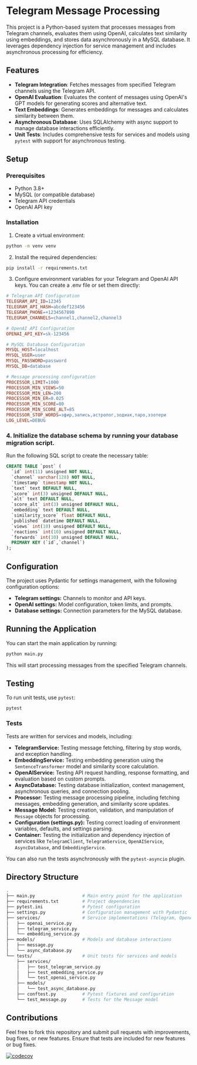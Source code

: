 # Telegram Message Processing

This project is a Python-based system that processes messages from Telegram channels, evaluates them using OpenAI,
calculates text similarity using embeddings, and stores data asynchronously in a MySQL database. It leverages dependency
injection for service management and includes asynchronous processing for efficiency.

## Features

- **Telegram Integration**: Fetches messages from specified Telegram channels using the Telegram API.
- **OpenAI Evaluation**: Evaluates the content of messages using OpenAI's GPT models for generating scores and
  alternative text.
- **Text Embeddings**: Generates embeddings for messages and calculates similarity between them.
- **Asynchronous Database**: Uses SQLAlchemy with async support to manage database interactions efficiently.
- **Unit Tests**: Includes comprehensive tests for services and models using `pytest` with support for asynchronous
  testing.

## Setup

### Prerequisites

- Python 3.8+
- MySQL (or compatible database)
- Telegram API credentials
- OpenAI API key

### Installation

1. Create a virtual environment:

```bash
python -m venv venv
```

2. Install the required dependencies:

```bash
pip install -r requirements.txt
```

3. Configure environment variables for your Telegram and OpenAI API keys. You can create a .env file or set them
   directly:

```makefile
# Telegram API Configuration
TELEGRAM_API_ID=12345
TELEGRAM_API_HASH=abcdef123456
TELEGRAM_PHONE=+1234567890
TELEGRAM_CHANNELS=channel1,channel2,channel3

# OpenAI API Configuration
OPENAI_API_KEY=sk-123456

# MySQL Database Configuration
MYSQL_HOST=localhost
MYSQL_USER=user
MYSQL_PASSWORD=password
MYSQL_DB=database

# Message processing configuration
PROCESSOR_LIMIT=1000
PROCESSOR_MIN_VIEWS=50
PROCESSOR_MIN_LEN=200
PROCESSOR_MIN_ER=0.025
PROCESSOR_MIN_SCORE=80
PROCESSOR_MIN_SCORE_ALT=85
PROCESSOR_STOP_WORDS=эфир,запись,астролог,зодиак,таро,эзотери
LOG_LEVEL=DEBUG
```

### 4. Initialize the database schema by running your database migration script.

Run the following SQL script to create the necessary table:

```sql
CREATE TABLE `post` (
  `id` int(11) unsigned NOT NULL,
  `channel` varchar(128) NOT NULL,
  `timestamp` timestamp NOT NULL,
  `text` text DEFAULT NULL,
  `score` int(3) unsigned DEFAULT NULL,
  `alt` text DEFAULT NULL,
  `score_alt` int(3) unsigned DEFAULT NULL,
  `embedding` text DEFAULT NULL,
  `similarity_score` float DEFAULT NULL,
  `published` datetime DEFAULT NULL,
  `views` int(10) unsigned DEFAULT NULL,
  `reactions` int(10) unsigned DEFAULT NULL,
  `forwards` int(10) unsigned DEFAULT NULL,
  PRIMARY KEY (`id`,`channel`)
);
```

## Configuration

The project uses Pydantic for settings management, with the following configuration options:

- **Telegram settings:** Channels to monitor and API keys.
- **OpenAI settings:** Model configuration, token limits, and prompts.
- **Database settings:** Connection parameters for the MySQL database.

## Running the Application

You can start the main application by running:

```bash
python main.py
```

This will start processing messages from the specified Telegram channels.

## Testing

To run unit tests, use ``pytest``:

```bash
pytest
```

### Tests

Tests are written for services and models, including:

- **TelegramService:** Testing message fetching, filtering by stop words, and exception handling.
- **EmbeddingService:** Testing embedding generation using the `SentenceTransformer` model and similarity score
  calculation.
- **OpenAIService:** Testing API request handling, response formatting, and evaluation based on custom prompts.
- **AsyncDatabase:** Testing database initialization, context management, asynchronous queries, and connection pooling.
- **Processor:** Testing message processing pipeline, including fetching messages, embedding generation, and similarity
  score updates.
- **Message Model:** Testing creation, validation, and manipulation of `Message` objects for processing.
- **Configuration (settings.py):** Testing correct loading of environment variables, defaults, and settings parsing.
- **Container:** Testing the initialization and dependency injection of services
  like `TelegramClient`, `TelegramService`, `OpenAIService`, `AsyncDatabase`, and `EmbeddingService`.

You can also run the tests asynchronously with the `pytest-asyncio` plugin.

## Directory Structure

```bash
.
├── main.py                  # Main entry point for the application
├── requirements.txt         # Project dependencies
├── pytest.ini               # Pytest configuration
├── settings.py              # Configuration management with Pydantic
├── services/                # Service implementations (Telegram, OpenAI, Embedding, etc.)
│   ├── openai_service.py
│   ├── telegram_service.py
│   └── embedding_service.py
├── models/                  # Models and database interactions
│   ├── message.py
│   └── async_database.py
└── tests/                   # Unit tests for services and models
    ├── services/
    │   ├── test_telegram_service.py
    │   ├── test_embedding_service.py
    │   └── test_openai_service.py
    ├── models/
    │   └── test_async_database.py
    ├── conftest.py          # Pytest fixtures and configuration
    └── test_message.py      # Tests for the Message model
```

## Contributions

Feel free to fork this repository and submit pull requests with improvements, bug fixes, or new features. Ensure that
tests are included for new features or bug fixes.

[![codecov](https://codecov.io/github/igorpuchkovcom/teleharvest/graph/badge.svg?token=941ZCWBM6T)](https://codecov.io/github/igorpuchkovcom/teleharvest)